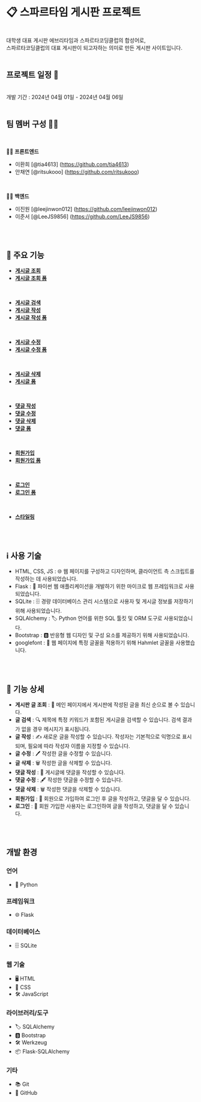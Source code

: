 # 📋 스파르타임 게시판 프로젝트
<br/>
대학생 대표 게시판 에브리타임과 스파르타코딩클럽의 합성어로,
<br/>
스파르타코딩클럽의 대표 게시판이 되고자하는 의미로 만든 게시판 사이트입니다.
<br/>
<br/>

## 프로젝트 일정 📅
<br/>
개발 기간 : 2024년 04월 01일 - 2024년 04월 06일

<br/>
<br/>

## 팀 멤버 구성 🧑‍💻

<br/>

👩‍💻 **프론트엔드**

- 이환희 [@tia4613] (https://github.com/tia4613)
- 안채연 [@ritsukooo] (https://github.com/ritsukooo)

<br/>

👨‍💻 **백엔드**

- 이진원 [@leejinwon012] (https://github.com/leejinwon012)
- 이준서 [@LeeJS9856] (https://github.com/LeeJS9856)

<br/>
<br/>


## 🚀 주요 기능

- **[게시글 조회](https://github.com/first-project-MessageBoard/project_MessageBoard/blob/master/app.py#L58)**
- **[게시글 조회 폼](https://github.com/first-project-MessageBoard/project_MessageBoard/blob/master/templates/index.html#L1)**

<br/>

- **[게시글 검색](https://github.com/first-project-MessageBoard/project_MessageBoard/blob/master/app.py#L67)**
- **[게시글 작성](https://github.com/first-project-MessageBoard/project_MessageBoard/blob/master/app.py#L85)**
- **[게시글 작성 폼](https://github.com/first-project-MessageBoard/project_MessageBoard/blob/master/templates/writing.html#L75)**

<br/>

- **[게시글 수정](https://github.com/first-project-MessageBoard/project_MessageBoard/blob/master/app.pyy#L169)**
- **[게시글 수정 폼](https://github.com/first-project-MessageBoard/project_MessageBoard/blob/master/templates/index.html#L81)**

<br/>

- **[게시글 삭제](https://github.com/first-project-MessageBoard/project_MessageBoard/blob/master/app.py#L188)**
- **[게시글 폼](https://github.com/first-project-MessageBoard/project_MessageBoard/blob/master/templates/edit.html#L1)**

<br/>

- **[댓글 작성](https://github.com/first-project-MessageBoard/project_MessageBoard/blob/master/app.py#L114)**
- **[댓글 수정](https://github.com/first-project-MessageBoard/project_MessageBoard/blob/master/app.py#L143)**
- **[댓글 삭제](https://github.com/first-project-MessageBoard/project_MessageBoard/blob/master/app.py#L157)**
- **[댓글 폼](https://github.com/first-project-MessageBoard/project_MessageBoard/blob/master/templates/post.html#L92)**

<br/>

- **[회원가입](https://github.com/first-project-MessageBoard/project_MessageBoard/blob/master/app.py#L230)**
- **[회원가입 폼](https://github.com/first-project-MessageBoard/project_MessageBoard/blob/master/templates/submit.html#L1)**

<br/>

- **[로그인](https://github.com/first-project-MessageBoard/project_MessageBoard/blob/master/app.py#L201)**
- **[로그인 폼](https://github.com/first-project-MessageBoard/project_MessageBoard/blob/master/templates/login.html#L1)**

<br/>

- **[스타일링](https://github.com/first-project-MessageBoard/project_MessageBoard/tree/master/static)**

<br/>
<br/>



## ℹ️ 사용 기술

- HTML, CSS, JS : 🌐 웹 페이지를 구성하고 디자인하며, 클라이언트 측 스크립트를 작성하는 데 사용되었습니다.
- Flask : 🐍 파이썬 웹 애플리케이션을 개발하기 위한 마이크로 웹 프레임워크로 사용되었습니다.
- SQLite : 🗄️ 경량 데이터베이스 관리 시스템으로 사용자 및 게시글 정보를 저장하기 위해 사용되었습니다.
- SQLAlchemy : 🏷️ Python 언어를 위한 SQL 툴킷 및 ORM 도구로 사용되었습니다.
- Bootstrap : 🅱️ 반응형 웹 디자인 및 구성 요소를 제공하기 위해 사용되었습니다.
- googlefont : 📝 웹 페이지에 특정 글꼴을 적용하기 위해 Hahmlet 글꼴을 사용했습니다.

<br/>
<br/>



## 🚀 기능 상세

- **게시판 글 조회** : 📝 메인 페이지에서 게시판에 작성된 글을 최신 순으로 볼 수 있습니다.
- **글 검색** : 🔍 제목에 특정 키워드가 포함된 게시글을 검색할 수 있습니다. 검색 결과가 없을 경우 메시지가 표시됩니다.
- **글 작성** : ✍️ 새로운 글을 작성할 수 있습니다. 작성자는 기본적으로 익명으로 표시되며, 필요에 따라 작성자 이름을 지정할 수 있습니다.
- **글 수정** : 🖊️ 작성한 글을 수정할 수 있습니다.
- **글 삭제** : 🗑️ 작성한 글을 삭제할 수 있습니다.
- **댓글 작성** : 💬 게시글에 댓글을 작성할 수 있습니다.
- **댓글 수정** : 🖋️ 작성한 댓글을 수정할 수 있습니다.
- **댓글 삭제** : 🗑️ 작성한 댓글을 삭제할 수 있습니다.
- **회원가입** : 📝 회원으로 가입하여 로그인 후 글을 작성하고, 댓글을 달 수 있습니다.
- **로그인** : 🔐 회원 가입한 사용자는 로그인하여 글을 작성하고, 댓글을 달 수 있습니다.

<br/>
<br/>


## 개발 환경

### 언어

- 🐍 Python

### 프레임워크

- 🌐 Flask

### 데이터베이스

- 🗄️ SQLite

### 웹 기술

- 🖥️ HTML
- 🎨 CSS
- 🛠️ JavaScript

### 라이브러리/도구

- 🏷️ SQLAlchemy
- 🅱️ Bootstrap
- 🛠️ Werkzeug
- 📦 Flask-SQLAlchemy

### 기타

- 📚 Git
- 🔗 GitHub

